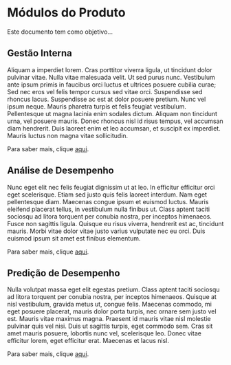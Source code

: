 # Módulos do Produto

Este documento tem como objetivo...

## Gestão Interna

Aliquam a imperdiet lorem. Cras porttitor viverra ligula, ut tincidunt dolor pulvinar vitae. Nulla vitae malesuada velit. Ut sed purus nunc. Vestibulum ante ipsum primis in faucibus orci luctus et ultrices posuere cubilia curae; Sed nec eros vel felis tempor cursus sed vitae orci. Suspendisse sed rhoncus lacus. Suspendisse ac est at dolor posuere pretium. Nunc vel ipsum neque. Mauris pharetra turpis et felis feugiat vestibulum. Pellentesque ut magna lacinia enim sodales dictum. Aliquam non tincidunt urna, vel posuere mauris. Donec rhoncus nisl id risus tempus, vel accumsan diam hendrerit. Duis laoreet enim et leo accumsan, et suscipit ex imperdiet. Mauris luctus non magna vitae sollicitudin.

Para saber mais, clique [aqui](/concepcao/gestao-interna.md).

## Análise de Desempenho

Nunc eget elit nec felis feugiat dignissim ut at leo. In efficitur efficitur orci eget scelerisque. Etiam sed justo quis felis laoreet interdum. Nam eget pellentesque diam. Maecenas congue ipsum et euismod luctus. Mauris eleifend placerat tellus, in vestibulum nulla finibus ut. Class aptent taciti sociosqu ad litora torquent per conubia nostra, per inceptos himenaeos. Fusce non sagittis ligula. Quisque eu risus viverra, hendrerit est ac, tincidunt mauris. Morbi vitae dolor vitae justo varius vulputate nec eu orci. Duis euismod ipsum sit amet est finibus elementum.

Para saber mais, clique [aqui](/concepcao/analise-desempenho.md).

## Predição de Desempenho

Nulla volutpat massa eget elit egestas pretium. Class aptent taciti sociosqu ad litora torquent per conubia nostra, per inceptos himenaeos. Quisque at nisl vestibulum, gravida metus ut, congue felis. Maecenas commodo, mi eget posuere placerat, mauris dolor porta turpis, nec ornare sem justo vel est. Mauris vitae maximus magna. Praesent id mauris vitae nisl molestie pulvinar quis vel nisi. Duis ut sagittis turpis, eget commodo sem. Cras sit amet mauris posuere, lobortis nunc vel, scelerisque leo. Donec vitae efficitur lorem, eget efficitur erat. Maecenas et lacus nisl.

Para saber mais, clique [aqui](/concepcao/predicao-desempenho.md).
